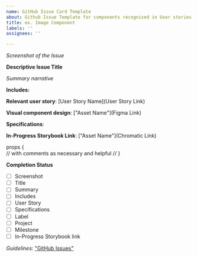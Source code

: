 ```yaml
---
name: GitHub Issue Card Template
about: Github Issue Template for components recognised in User stories and Designs.
title: ex. Image Component
labels: ''
assignees: ''

---
```


*Screenshot of the Issue*

**Descriptive Issue Title**

*Summary narrative*

**Includes:** 

**Relevant user story**: [User Story Name](User Story Link)

**Visual component design**: ["Asset Name"](Figma Link)

**Specifications**: 

**In-Progress Storybook Link**: ["Asset Name"](Chromatic Link)

props {     
// with comments as necessary and helpful // 
}

**Completion Status**
- [ ] Screenshot
- [ ] Title 
- [ ] Summary
- [ ] Includes
- [ ] User Story 
- [ ] Specifications
- [ ] Label
- [ ] Project
- [ ] Milestone
- [ ] In-Progress Storybook link

*Guidelines:* ["GitHub Issues"](https://docs.google.com/document/d/1iWInLjGrLCyB8BSBQDLHnI9xp5k7uryT8F3QJpkUSqc/edit#)
